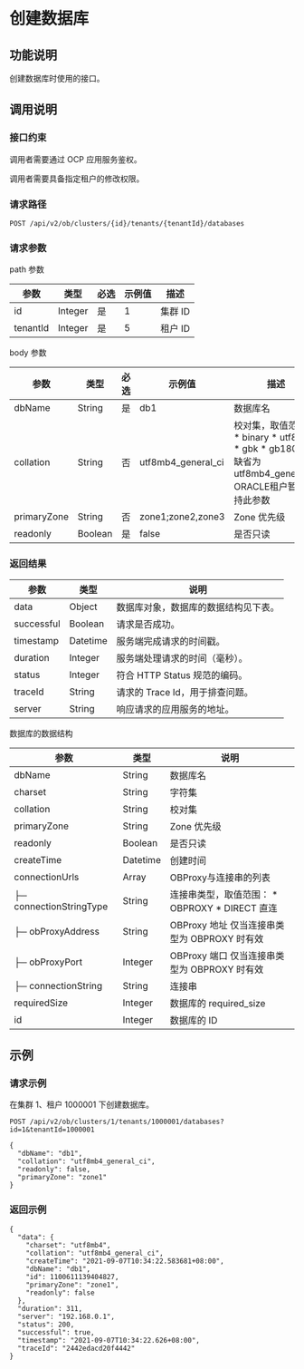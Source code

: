创建数据库 
==========================



功能说明 
-------------------------

创建数据库时使用的接口。

调用说明 
-------------------------

### 接口约束 

调用者需要通过 OCP 应用服务鉴权。

调用者需要具备指定租户的修改权限。

### 请求路径 

`POST /api/v2/ob/clusters/{id}/tenants/{tenantId}/databases`

### 请求参数 

path 参数


|    参数    |   类型    | 必选 | 示例值 |  描述   |
|----------|---------|----|-----|-------|
| id       | Integer | 是  | 1   | 集群 ID |
| tenantId | Integer | 是  | 5   | 租户 ID |



body 参数


|     参数      |   类型    | 必选 |        示例值         |                                                                                                                                                                                                                                                    描述                                                                                                                                                                                                                                                    |
|-------------|---------|----|--------------------|----------------------------------------------------------------------------------------------------------------------------------------------------------------------------------------------------------------------------------------------------------------------------------------------------------------------------------------------------------------------------------------------------------------------------------------------------------------------------------------------------------|
| dbName      | String  | 是  | db1                | 数据库名                                                                                                                                                                                                                                                                                                                                                                                                                                                                                                     |
| collation   | String  | 否  | utf8mb4_general_ci | 校对集，取值范围： * binary    <!-- -->  <!-- --> * utf8mb4    <!-- -->  <!-- -->  <!-- --> * gbk    <!-- -->  <!-- --> * gb18030    <!-- -->  缺省为utf8mb4_general_ci ORACLE租户暂不支持此参数 |
| primaryZone | String  | 否  | zone1;zone2,zone3  | Zone 优先级                                                                                                                                                                                                                                                                                                                                                                                                                                                                                                 |
| readonly    | Boolean | 是  | false              | 是否只读                                                                                                                                                                                                                                                                                                                                                                                                                                                                                                     |



### 返回结果 



|     参数     |    类型    |          说明           |
|------------|----------|-----------------------|
| data       | Object   | 数据库对象，数据库的数据结构见下表。    |
| successful | Boolean  | 请求是否成功。               |
| timestamp  | Datetime | 服务端完成请求的时间戳。          |
| duration   | Integer  | 服务端处理请求的时间（毫秒）。       |
| status     | Integer  | 符合 HTTP Status 规范的编码。 |
| traceId    | String   | 请求的 Trace Id，用于排查问题。  |
| server     | String   | 响应请求的应用服务的地址。         |



数据库的数据结构


|           参数            |    类型    |                                                                    说明                                                                     |
|-------------------------|----------|-------------------------------------------------------------------------------------------------------------------------------------------|
| dbName                  | String   | 数据库名                                                                                                                                      |
| charset                 | String   | 字符集                                                                                                                                       |
| collation               | String   | 校对集                                                                                                                                       |
| primaryZone             | String   | Zone 优先级                                                                                                                                  |
| readonly                | Boolean  | 是否只读                                                                                                                                      |
| createTime              | Datetime | 创建时间                                                                                                                                      |
| connectionUrls          | Array    | OBProxy与连接串的列表                                                                                                                            |
| ├─ connectionStringType | String   | 连接串类型，取值范围： * OBPROXY   * DIRECT 直连    |
| ├─ obProxyAddress       | String   | OBProxy 地址 仅当连接串类型为 OBPROXY 时有效                                                                                           |
| ├─ obProxyPort          | Integer  | OBProxy 端口 仅当连接串类型为 OBPROXY 时有效                                                                                           |
| ├─ connectionString     | String   | 连接串                                                                                                                                       |
| requiredSize            | Integer  | 数据库的 required_size                                                                                                                        |
| id                      | Integer  | 数据库的 ID                                                                                                                                   |



示例 
-----------------------

### 请求示例 

在集群 1、租户 1000001 下创建数据库。

`POST /api/v2/ob/clusters/1/tenants/1000001/databases?id=1&tenantId=1000001`

```unknow
{
  "dbName": "db1",
  "collation": "utf8mb4_general_ci",
  "readonly": false,
  "primaryZone": "zone1"
}
```





### 返回示例 

```unknow
{
  "data": {
    "charset": "utf8mb4",
    "collation": "utf8mb4_general_ci",
    "createTime": "2021-09-07T10:34:22.583681+08:00",
    "dbName": "db1",
    "id": 1100611139404827,
    "primaryZone": "zone1",
    "readonly": false
  },
  "duration": 311,
  "server": "192.168.0.1",
  "status": 200,
  "successful": true,
  "timestamp": "2021-09-07T10:34:22.626+08:00",
  "traceId": "2442edacd20f4442"
}
```


